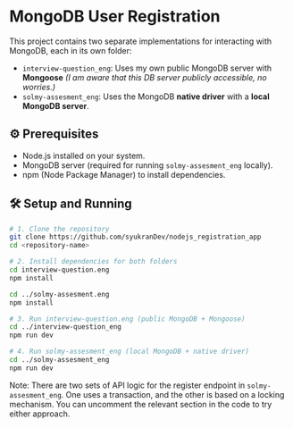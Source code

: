 # MongoDB User Registration 

This project contains two separate implementations for interacting with MongoDB, each in its own folder:

- `interview-question_eng`: Uses my own public MongoDB server with **Mongoose** _(I am aware that this DB server publicly accessible, no worries.)_
- `solmy-assesment_eng`: Uses the MongoDB **native driver** with a **local MongoDB server**.

## ⚙️ Prerequisites

- Node.js installed on your system.
- MongoDB server (required for running `solmy-assesment_eng` locally).
- npm (Node Package Manager) to install dependencies.

## 🛠️ Setup and Running

```bash
# 1. Clone the repository
git clone https://github.com/syukranDev/nodejs_registration_app
cd <repository-name>

# 2. Install dependencies for both folders
cd interview-question.eng
npm install

cd ../solmy-assesment.eng
npm install

# 3. Run interview-question.eng (public MongoDB + Mongoose)
cd ../interview-question_eng
npm run dev

# 4. Run solmy-assesment_eng (local MongoDB + native driver)
cd ../solmy-assesment_eng
npm run dev
```
Note: There are two sets of API logic for the register endpoint in `solmy-assesment_eng`. One uses a transaction, and the other is based on a locking mechanism. You can uncomment the relevant section in the code to try either approach.
